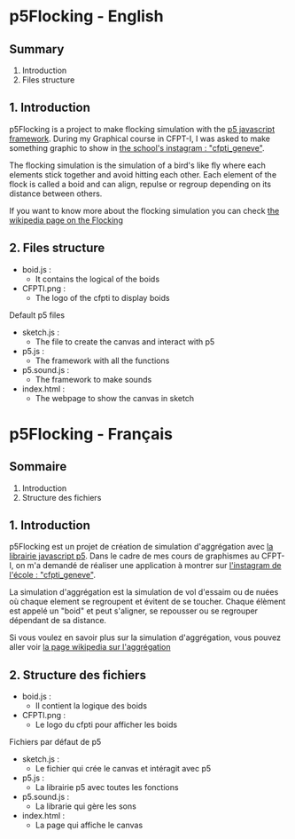 # p5Flocking - English
## Summary
1. Introduction
2. Files structure

## 1. Introduction
p5Flocking is a project to make flocking simulation with the [p5 javascript framework](https://p5js.org/). During my Graphical course in CFPT-I, I was asked to make something graphic to show in [the school's  instagram : "cfpti_geneve"](https://www.instagram.com/cfpti_geneve/).

The flocking simulation is the simulation of a bird's like fly where each elements stick together and avoid hitting each other. Each element of the flock is called a boid and can align, repulse or regroup depending on its distance between others.

If you want to know more about the flocking simulation you can check [the wikipedia page on the Flocking](https://en.wikipedia.org/wiki/Flocking_(behavior))

## 2. Files structure
- boid.js :
  - It contains the logical of the boids 
- CFPTI.png :
  - The logo of the cfpti to display boids

Default p5 files
- sketch.js :
  - The file to create the canvas and interact with p5
- p5.js :
  - The framework with all the functions
- p5.sound.js :
  - The framework to make sounds
- index.html :
  - The webpage to show the canvas in sketch

# p5Flocking - Français
## Sommaire
1. Introduction
2. Structure des fichiers

## 1. Introduction
p5Flocking est un projet de création de simulation d'aggrégation avec [la librairie javascript p5](https://p5js.org/). Dans le cadre de mes cours de graphismes au CFPT-I, on m'a demandé de réaliser une application à montrer sur [l'instagram de l'école : "cfpti_geneve"](https://www.instagram.com/cfpti_geneve/).

La simulation d'aggrégation est la simulation de vol d'essaim ou de nuées où chaque element se regroupent et évitent de se toucher. Chaque élèment est appelé un "boid" et peut s'aligner, se repousser ou se regrouper dépendant de sa distance.

Si vous voulez en savoir plus sur la simulation d'aggrégation, vous pouvez aller voir [la page wikipedia sur l'aggrégation](https://fr.wikipedia.org/wiki/Agr%C3%A9gation_(comportement))

## 2. Structure des fichiers
- boid.js :
  - Il contient la logique des boids
- CFPTI.png :
  - Le logo du cfpti pour afficher les boids

Fichiers par défaut de p5
- sketch.js :
  - Le fichier qui crée le canvas et intéragit avec p5
- p5.js :
  - La librairie p5 avec toutes les fonctions
- p5.sound.js :
  - La librarie qui gère les sons
- index.html :
  - La page qui affiche le canvas